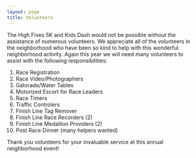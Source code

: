 ```yaml
---
layout: page
title: Volunteers
---
```

The High Fives 5K and Kids Dash would not be possible without the assistance of numerous volunteers. We appreciate all of the volunteers in the neighborhood who have been so kind to help with this wonderful neighborhood activity. Again this year we will need many volunteers to assist with the following responsibilities:

1. Race Registration
2. Race Video/Photographers
3. Gatorade/Water  Tables
4. Motorized Escort for Race Leaders
5. Race Timers
6. Traffic Controlers
7. Finish Line Tag Remover
8. Finish Line Race Recorders (2)
9. Finish Line Medallion Providers (2)
10. Post Race Dinner (many helpers wanted)

Thank you volunteers for your invaluable service at this annual neighborhood event!
